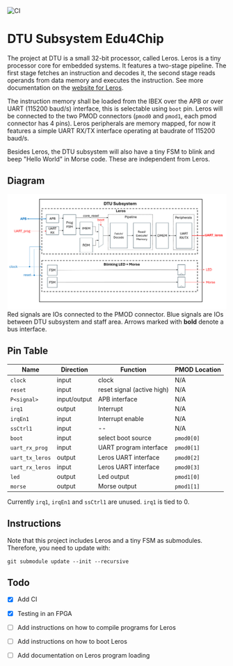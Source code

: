 ![CI](https://github.com/Edu4Chip/Subsystem_DTU/actions/workflows/scala.yml/badge.svg)

# DTU Subsystem Edu4Chip
The project at DTU is a small 32-bit processor, called Leros. Leros is a tiny processor core for embedded systems. It features a two-stage pipeline. The first stage fetches an instruction and decodes it, the second stage reads operands from data memory and executes the instruction. 
See more documentation on the [website for Leros](https://leros-dev.github.io/). 

The instruction memory shall be loaded from the IBEX over the APB or over UART (115200 baud/s) interface, this is selectable using `boot` pin. Leros will be connected to the two PMOD connectors (`pmod0` and `pmod1`, each pmod connector has 4 pins). 
Leros peripherals are memory mapped, for now it features a simple UART RX/TX interface operating at baudrate of 115200 baud/s. 

Besides Leros, the DTU subsystem will also have a tiny FSM to blink and beep "Hello World" in Morse code. These are independent from Leros. 


## Diagram

![Alt text](doc/figures/DTU_Subsystem_Diagram.png)
Red signals are IOs connected to the PMOD connector. Blue signals are IOs between DTU subsystem and staff area. Arrows marked with **bold** denote a bus interface.  

## Pin Table

| Name              | Direction           | Function                   |PMOD Location
| ------------------| --------------------| -------------------------- |--------------
| `clock`           | input               | clock                      | N/A
| `reset`           | input               | reset signal (active high) | N/A
| `P<signal>`       | input/output        | APB interface              | N/A
| `irq1`            | output              | Interrupt                  | N/A
| `irqEn1`          | input               | Interrupt enable           | N/A
| `ssCtrl1`         | input               | --                         | N/A
| `boot`            | input               | select boot source         | `pmod0[0]`
| `uart_rx_prog`    | input               | UART program interface     | `pmod0[1]`
| `uart_tx_leros`   | output              | Leros UART interface       | `pmod0[2]`
| `uart_rx_leros`   | input               | Leros UART interface       | `pmod0[3]`
| `led`             | output              | Led output                 | `pmod1[0]`
| `morse`           | output              | Morse output               | `pmod1[1]`


Currently `irq1`, `irqEn1` and `ssCtrl1` are unused. `irq1` is tied to 0. 

##  

## Instructions
Note that this project includes Leros and a tiny FSM as submodules. Therefore, you need to update with:

```
git submodule update --init --recursive
```
## Todo 
 - [x] Add CI
 - [x] Testing in an FPGA
 - [ ] Add instructions on how to compile programs for Leros
 - [ ] Add instructions on how to boot Leros
 - [ ] Add documentation on Leros program loading


